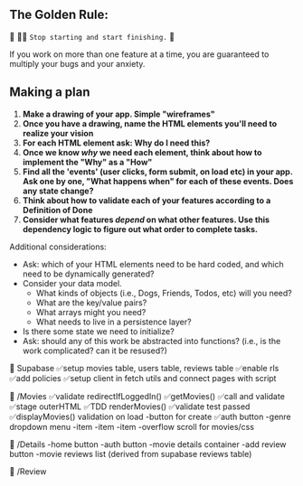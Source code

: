## The Golden Rule:

🦸 🦸‍♂️ `Stop starting and start finishing.` 🏁

If you work on more than one feature at a time, you are guaranteed to multiply your bugs and your anxiety.

## Making a plan

1. **Make a drawing of your app. Simple "wireframes"**
1. **Once you have a drawing, name the HTML elements you'll need to realize your vision**
1. **For each HTML element ask: Why do I need this?**
1. **Once we know _why_ we need each element, think about how to implement the "Why" as a "How"**
1. **Find all the 'events' (user clicks, form submit, on load etc) in your app. Ask one by one, "What happens when" for each of these events. Does any state change?**
1. **Think about how to validate each of your features according to a Definition of Done**
1. **Consider what features _depend_ on what other features. Use this dependency logic to figure out what order to complete tasks.**

Additional considerations:

-   Ask: which of your HTML elements need to be hard coded, and which need to be dynamically generated?
-   Consider your data model.
    -   What kinds of objects (i.e., Dogs, Friends, Todos, etc) will you need?
    -   What are the key/value pairs?
    -   What arrays might you need?
    -   What needs to live in a persistence layer?
-   Is there some state we need to initialize?
-   Ask: should any of this work be abstracted into functions? (i.e., is the work complicated? can it be resused?)


🤌 Supabase 
✅setup movies table, users table, reviews table
✅enable rls
✅add policies 
✅setup client in fetch utils and connect pages with script

🤌 /Movies 
✅validate redirectIfLoggedIn()
✅getMovies()
✅call and validate
✅stage outerHTML
✅TDD renderMovies()
✅validate test passed 
✅displayMovies() validation on load
-button for create 
✅auth button
-genre dropdown menu
    -item
    -item
    -item
-overflow scroll for movies/css

🤌 /Details
-home button 
-auth button
-movie details container 
-add review button
-movie reviews list (derived from supabase reviews table)

🤌 /Review
